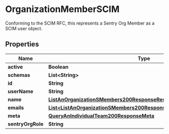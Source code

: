 

# OrganizationMemberSCIM

Conforming to the SCIM RFC, this represents a Sentry Org Member as a SCIM user object.

## Properties

| Name | Type | Description | Notes |
|------------ | ------------- | ------------- | -------------|
|**active** | **Boolean** |  |  [optional] |
|**schemas** | **List&lt;String&gt;** |  |  |
|**id** | **String** |  |  |
|**userName** | **String** |  |  |
|**name** | [**ListAnOrganizationSMembers200ResponseResourcesInnerName**](ListAnOrganizationSMembers200ResponseResourcesInnerName.md) |  |  |
|**emails** | [**List&lt;ListAnOrganizationSMembers200ResponseResourcesInnerEmailsInner&gt;**](ListAnOrganizationSMembers200ResponseResourcesInnerEmailsInner.md) |  |  |
|**meta** | [**QueryAnIndividualTeam200ResponseMeta**](QueryAnIndividualTeam200ResponseMeta.md) |  |  |
|**sentryOrgRole** | **String** |  |  |



